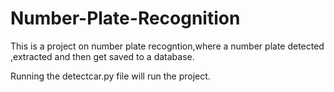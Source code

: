 # Number-Plate-Recognition

This is a project on number plate recogntion,where a number plate detected ,extracted and then get saved to a database.

Running the detectcar.py file will run the project.

